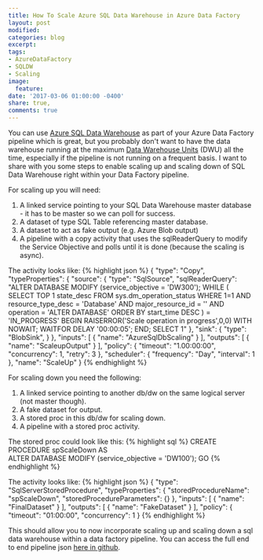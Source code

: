 ```yaml
---
title: How To Scale Azure SQL Data Warehouse in Azure Data Factory
layout: post
modified: 
categories: blog
excerpt: 
tags:
- AzureDataFactory
- SQLDW
- Scaling
image:
  feature: 
date: '2017-03-06 01:00:00 -0400'
share: true,
comments: true
---
```


You can use [Azure SQL Data Warehouse](https://azure.microsoft.com/en-us/services/sql-data-warehouse/) as part of your Azure Data Factory pipeline which is great, but you probably don't want to have the data warehouse running at the maximum [Data Warehouse Units](https://docs.microsoft.com/en-us/azure/sql-data-warehouse/sql-data-warehouse-manage-compute-overview) (DWU) all the time, especially if the pipeline is not running on a frequent basis. I want to share with you some steps to enable scaling up and scaling down of SQL Data Warehouse right within your Data Factory pipeline.

For scaling up you will need:

1. A linked service pointing to your SQL Data Warehouse master database - it has to be master so we can poll for success.
2. A dataset of type SQL Table referencing master database.
3. A dataset to act as fake output (e.g. Azure Blob output)
4. A pipeline with a copy activity that uses the sqlReaderQuery to modify the Service Objective and polls until it is done (because the scaling is async).

The activity looks like:
{% highlight json %}
{
	"type": "Copy",
	"typeProperties": {
	  "source": {
	    "type": "SqlSource",
	    "sqlReaderQuery": "ALTER DATABASE <name-of-your-dw> MODIFY (service_objective = 'DW300'); WHILE  ( SELECT TOP 1  state_desc  FROM sys.dm_operation_status  WHERE  1=1 AND resource_type_desc = 'Database' AND major_resource_id = '<name-of-your-dw>' AND operation = 'ALTER DATABASE' ORDER BY start_time DESC ) = 'IN_PROGRESS' BEGIN RAISERROR('Scale operation in progress',0,0) WITH NOWAIT; WAITFOR DELAY '00:00:05'; END; SELECT 1"
	  },
	  "sink": {
	    "type": "BlobSink",
	  }
	},
	"inputs": [
	  {
	    "name": "AzureSqlDbScaling"
	  }
	],
	"outputs": [
	  {
	    "name": "ScaleupOutput"
	  }
	],
	"policy": {
	  "timeout": "1.00:00:00",
	  "concurrency": 1,
	  "retry": 3
	},
	"scheduler": {
	  "frequency": "Day",
	  "interval": 1
	},
	"name": "ScaleUp"
}
{% endhighlight %}

For scaling down you need the following:

1. A linked service pointing to another db/dw on the same logical server (not master though).
2. A fake dataset for output.
2. A stored proc in this db/dw for scaling down.
3. A pipeline with a stored proc activity.

The stored proc could look like this: 
{% highlight sql %}
CREATE PROCEDURE spScaleDown
AS  
ALTER DATABASE <name-of-your-dw> MODIFY (service_objective = 'DW100');
GO 
{% endhighlight %}

The activity looks like:
{% highlight json %}
{
	"type": "SqlServerStoredProcedure",
	"typeProperties": {
	  "storedProcedureName": "spScaleDown",
	  "storedProcedureParameters": {}
	},
	"inputs": [
	  {
	    "name": "FinalDataset"
	  }
	],
	"outputs": [
	  {
	    "name": "FakeDataset"
	  }
	],
	"policy": {
	"timeout": "01:00:00",
	"concurrency": 1
}
{% endhighlight %}

This should allow you to now incorporate scaling up and scaling down a sql data warehouse within a data factory pipeline. You can access the full end to end pipeline json [here in github](https://github.com/johndehavilland/azuresqldwscaler).